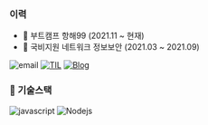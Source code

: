 ### 이력

- :school: 부트캠프 항해99 (2021.11 ~ 현재)
- :school: 국비지원 네트워크 정보보안 (2021.03 ~ 2021.09)

![email](https://img.shields.io/badge/kiljw316@gmail.com-alc?logo=messenger&logoColor=fff)
[![TIL](https://img.shields.io/badge/TIL-https://kiljw316.github.io/TIL/-%23333?labelColor=%23aaa)](https://kiljw316.github.io/TIL)
[![Blog](https://img.shields.io/badge/Blog-https://velog.io/@kiljw316-%23333?labelColor=%23aaa)](https://velog.io/@kiljw316)

### 🔭 기술스택

![javascript](https://img.shields.io/badge/Javascript-333)
![Nodejs](https://img.shields.io/badge/Nodejs-43853d)
